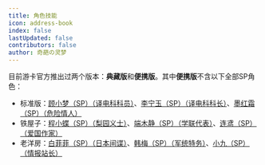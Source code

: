 ```yaml
---
title: 角色技能
icon: address-book
index: false
lastUpdated: false
contributors: false
author: 奇葩の灵梦
---
```


<Catalog></Catalog>

目前游卡官方推出过两个版本：**典藏版**和**便携版**。其中**便携版**不含以下全部SP角色：

- 标准版：[顾小梦（SP）（译电科科员）](base.md#g-顾小梦-sp-译电科科员)、[李宁玉（SP）（译电科科长）](base.md#l-李宁玉-sp-译电科科长)、[墨红霜（SP）（危险情人）](base.md#m-墨红霜-sp-危险情人)
- 铁屋子：[程小蝶（SP）（梨园义士）](extend1.md#c-程小蝶-sp-梨园义士)、[端木静（SP）（学联代表）](extend1.md#d-端木静-sp-学联代表)、[连鸢（SP）（爱国作家）](extend1.md#l-连鸢-sp-爱国作家)
- 老洋房：[白菲菲（SP）（日本间谍）](extend2.md#b-白菲菲-sp-日本间谍)、[韩梅（SP）（军统特务）](extend2.md#h-韩梅-sp-军统特务)、[小九（SP）（情报站长）](extend2.md#x-小九-sp-情报站长)
